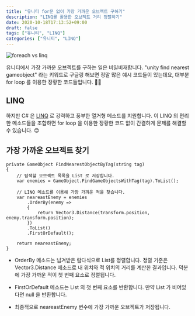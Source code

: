 ```yaml
---
title: "유니티 for문 없이 가장 가까운 오브젝트 구하기"
description: "LINQ를 활용한 오브젝트 거리 정렬하기"
date: 2020-10-18T17:13:52+09:00
draft: false
tags: ["유니티", "LINQ"]
categories: ["유니티", "LINQ"]
---
```


![foreach vs linq](/images/forvslinq.PNG)

유니티에서 가장 가까운 오브젝트를 구하는 일은 비일비재합니다. "unity find nearest gameobject" 라는 키워드로 구글링 해보면 정말 많은 예시 코드들이 있는데요, 대부분 for loop 를 이용한 장황한 코드들입니다. 🤦‍♂️

## LINQ

하지만 C# 은 [LINQ](https://docs.microsoft.com/en-us/dotnet/csharp/tutorials/working-with-linq) 로 강력하고 풍부한 열거형 메소드를 지원합니다. 이 LINQ 의 편리한 메소드들을 조합하면 for loop 을 이용한 장황한 코드 없이 간결하게 문제를 해결할 수 있습니다. 😊

## 가장 가까운 오브젝트 찾기

```
private GameObject FindNearestObjectByTag(string tag)
{
    // 탐색할 오브젝트 목록을 List 로 저장합니다.
    var enemies = GameObject.FindGameObjectsWithTag(tag).ToList();

    // LINQ 메소드를 이용해 가장 가까운 적을 찾습니다.
    var neareastEnemy = enemies
        .OrderBy(enemy =>
        {
            return Vector3.Distance(transform.position, enemy.transform.position);
        })
        .ToList()
        .FirstOrDefault(); 

    return neareastEnemy;
}
```

- OrderBy 메소드는 넘겨받은 람다식으로 List를 정렬합니다. 정렬 기준은 Vector3.Distance 메소드로 내 위치와 적 위치의 거리를 계산한 결과입니다. 덕분에 가장 가까운 적이 첫 번째 요소로 정렬됩니다.

- FirstOrDefault 메소드는 List 의 첫 번째 요소를 반환합니다. 만약 List 가 비어있다면 null 을 반환합니다.

- 최종적으로 neareastEnemy 변수에 가장 가까운 오브젝트가 저장됩니다.
